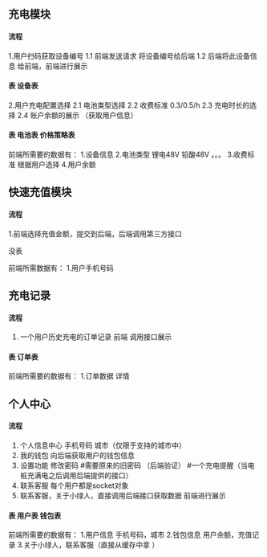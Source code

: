 ## 充电模块
#### 流程
1.用户扫码获取设备编号
1.1 前端发送请求 将设备编号给后端
1.2 后端将此设备信息 给前端，前端进行展示
#### 表 设备表

2.用户充电配置选择
2.1 电池类型选择
2.2 收费标准  0.3/0.5/h 
2.3 充电时长的选择 
2.4 账户余额的展示 （获取用户信息）  

#### 表 电池表 价格策略表 

前端所需要的数据有：
1.设备信息
2.电池类型 锂电48V  铅酸48V 。。。
3.收费标准 根据用户选择
4.用户余额

## 快速充值模块
#### 流程
1.前端选择充值金额，提交到后端，后端调用第三方接口

没表

前端所需数据有：
1.用户手机号码


## 充电记录
#### 流程
1. 一个用户历史充电的订单记录 前端 调用接口展示

#### 表 订单表

前端所需要的数据有：
1.订单数据 详情

## 个人中心
#### 流程
1. 个人信息中心 手机号码 城市（仅限于支持的城市中）
2. 我的钱包 向后端获取用户的钱包信息
3. 设置功能 修改密码 #需要原来的旧密码 （后端验证） #一个充电提醒（当电桩充满电之后调用后端提供的接口）
4. 联系客服  每个用户都是socket对象
5. 联系客服，关于小绿人，直接调用后端接口获取数据 前端进行展示

#### 表 用户表 钱包表

前端所需要的数据有：
1.用户信息 手机号码，城市
2.钱包信息 用户余额，充值记录
3.关于小绿人，联系客服（直接从缓存中拿 ）
